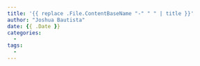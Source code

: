 ```yaml
---
title: '{{ replace .File.ContentBaseName "-" " " | title }}'
author: "Joshua Bautista"
date: {{ .Date }}
categories:
  - 
tags:
  - 
---
```

